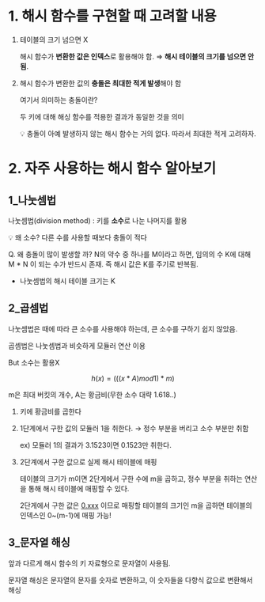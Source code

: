 # 1. 해시 함수를 구현할 때 고려할 내용

1. 테이블의 크기 넘으면 X
    
    해시 함수가 **변환한 값은 인덱스**로 활용해야 함. ⇒ **해시 테이블의 크기를 넘으면 안됨**.
    
2. 해시 함수가 변환한 값의 **충돌은 최대한 적게 발생**해야 함 
    
    여기서 의미하는 충돌이란?
    
    두 키에 대해 해싱 함수를 적용한 결과가 동일한 것을 의미
    
    <aside>
    💡 충돌이 아예 발생하지 않는 해시 함수는 거의 없다. 따라서 최대한 적게 고려하자.
    
    </aside>
    

# 2. 자주 사용하는 해시 함수 알아보기

## 1_나눗셈법

나눗셈법(division method) : 키를 **소수**로 나눈 나머지를 활용

<aside>
💡 왜 소수? 다른 수를 사용할 때보다 충돌이 적다

Q. 왜 충돌이 많이 발생할 까?
N의 약수 중 하나를 M이라고 하면, 임의의 수 K에 대해 M * N 이 되는 수가 반드시 존재.
즉 해시 값은 K를 주기로 반복됨.

</aside>

- 나눗셈법의 해시 테이블 크기는 K

## 2_곱셈법

나눗셈법은 때에 따라 큰 소수를 사용해야 하는데, 큰 소수를 구하기 쉽지 않았음.

곱셈법은 나눗셈법과 비슷하게 모듈러 연산 이용

But 소수는 활용X

$$
h(x) = (((x*A)mod 1)*m)
$$

m은 최대 버킷의 개수, A는 황금비(무한 소수 대략 1.618..)

1. 키에 황금비를 곱한다
2. 1단계에서 구한 값의 모듈러 1을 취한다. → 정수 부분을 버리고 소수 부분만 취함
    
    ex) 모듈러 1의 결과가 3.1523이면 0.1523만 취한다. 
    
3. 2단계에서 구한 값으로 실제 해시 테이블에 매핑
    
    테이블의 크기가 m이면 2단게에서 구한 수에 m을 곱하고, 정수 부분을 취하는 연산을 통해 해시 테이블에 매핑할 수 있다.
    
    2단게에서 구한 값은 [0.xxx](http://0.xxx) 이므로 매핑할 테이블의 크기인 m을 곱하면 테이블의 인덱스인 0~(m-1)에 매핑 가능!
    

## 3_문자열 해싱

앞과 다르게 해시 함수의 키 자료형으로 문자열이 사용됨.

문자열 해싱은 문자열의 문자를 숫자로 변환하고, 이 숫자들을 다항식 값으로 변환해서 해싱
